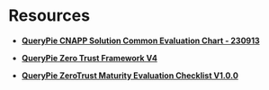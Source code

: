 # Resources

- [**QueryPie CNAPP Solution Common Evaluation Chart - 230913**](https://github.com/querypie/resources/blob/main/QueryPie_CNAPP_Solution_Common_Evaluation_Chart_230913.pdf)

- [**QueryPie Zero Trust Framework V4**](https://github.com/querypie/resources/blob/main/QueryPie_Zero_Trust_Framework_V4/)

- [**QueryPie ZeroTrust Maturity Evaluation Checklist V1.0.0**](https://github.com/querypie/resources/blob/main/QueryPie_ZeroTrust_Maturity_Evaluation_Checklist_V1.0.0.xlsx)